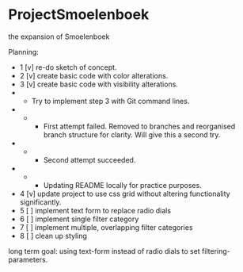 # ProjectSmoelenboek
the expansion of Smoelenboek

Planning:
- 1 [v] re-do sketch of concept.
- 2 [v] create basic code with color alterations.
- 3 [v] create basic code with visibility alterations.
- - Try to implement step 3 with Git command lines.
- - - First attempt failed. Removed to branches and reorganised branch structure for clarity. Will give this a second try. 
- - - Second attempt succeeded. 
- - - Updating README locally for practice purposes.
- 4 [v] update project to use css grid without altering functionality significantly.
- 5 [ ] implement text form to replace radio dials
- 6 [ ] implement single filter category
- 7 [ ] implement multiple, overlapping filter categories
- 8 [ ] clean up styling



long term goal: using text-form instead of radio dials to set filtering-parameters.
